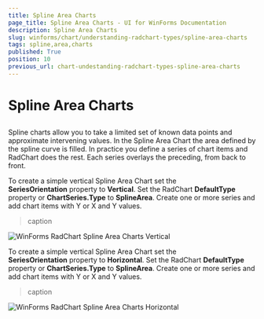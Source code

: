 ```yaml
---
title: Spline Area Charts
page_title: Spline Area Charts - UI for WinForms Documentation
description: Spline Area Charts
slug: winforms/chart/understanding-radchart-types/spline-area-charts
tags: spline,area,charts
published: True
position: 10
previous_url: chart-undestanding-radchart-types-spline-area-charts
---
```


# Spline Area Charts



## 

Spline charts allow you to take a limited set of known data points and approximate intervening values. In the Spline Area Chart the area defined by the spline curve is filled. In practice you define a series of chart items and RadChart does the rest. Each series overlays the preceding, from back to front.

To create a simple vertical Spline Area Chart set the __SeriesOrientation__ property to __Vertical__. Set the RadChart __DefaultType__ property or __ChartSeries.Type__ to __SplineArea__. Create one or more series and add chart items with Y or X and Y values.
>caption 

![WinForms RadChart Spline Area Charts Vertical](images/chart-undestanding-radchart-types-spline-area-charts002.png)



To create a simple vertical Spline Area Chart set the __SeriesOrientation__ property to __Horizontal__. Set the RadChart __DefaultType__ property or __ChartSeries.Type__ to __SplineArea__. Create one or more series and add chart items with Y or X and Y values.
>caption 

![WinForms RadChart Spline Area Charts Horizontal](images/chart-undestanding-radchart-types-spline-area-charts001.png)
